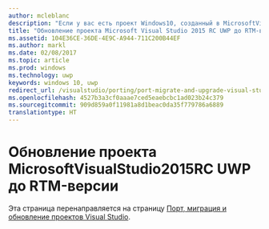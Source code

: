 ```yaml
---
author: mcleblanc
description: "Если у вас есть проект Windows10, созданный в MicrosoftVisualStudio2015RC, вы можете обновить файлы проекта до формата, подходящего для VisualStudio2015RTM, с помощью двух параметров."
title: "Обновление проекта Microsoft Visual Studio 2015 RC UWP до RTM-версии"
ms.assetid: 104E36CE-36DE-4E9C-A944-711C200B44EF
ms.author: markl
ms.date: 02/08/2017
ms.topic: article
ms.prod: windows
ms.technology: uwp
keywords: windows 10, uwp
redirect_url: /visualstudio/porting/port-migrate-and-upgrade-visual-studio-projects
ms.openlocfilehash: 4527b3a3cf0aaae7ced5eaebcbc1ad023b24c379
ms.sourcegitcommit: 909d859a0f11981a8d1beac0da35f779786a6889
translationtype: HT
---
```

# <a name="update-your-uwp-microsoft-visual-studio-2015-rc-project-to-rtm"></a>Обновление проекта MicrosoftVisualStudio2015RC UWP до RTM-версии

Эта страница перенаправляется на страницу [Порт, миграция и обновление проектов Visual Studio](https://docs.microsoft.com/visualstudio/porting/port-migrate-and-upgrade-visual-studio-projects).
